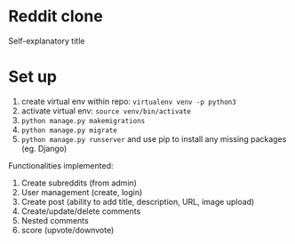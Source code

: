 # Reddit clone
Self-explanatory title

# Set up
1. create virtual env within repo: `virtualenv venv -p python3`
2. activate virtual env: `source venv/bin/activate`
3. `python manage.py makemigrations`
4. `python manage.py migrate`
5. `python manage.py runserver` and use pip to install any missing packages (eg. Django)

Functionalities implemented:
1. Create subreddits (from admin)
2. User management (create, login)
3. Create post (ability to add title, description, URL, image upload)
4. Create/update/delete comments
5. Nested comments
6. score (upvote/downvote)
